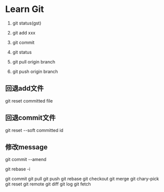 # Learn Git

1. git status(gst)

2. git add xxx

3. git commit

4. git status

5. git pull origin branch 

6. git push origin branch



## 回退add文件

git reset committed file

## 回退commit文件

git reset --soft committed id

## 修改message
git commit --amend

git rebase -i



git commit 
git pull
git push
git rebase
git checkout
git merge
git chary-pick
git reset
git remote
git diff
git log
git fetch